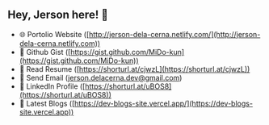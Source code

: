 ## Hey, Jerson here! 👋

-   🌐 Portolio Website ([http://jerson-dela-cerna.netlify.com/](http://jerson-dela-cerna.netlify.com))
-   📓 Github Gist ([https://gist.github.com/MiDo-kun](https://gist.github.com/MiDo-kun))
-   🧔 Read Resume ([https://shorturl.at/cjwzL](https://shorturl.at/cjwzL))
-   📧 Send Email ([jerson.delacerna.dev@gmail.com](mailto:jerson.delacerna.dev@gmail.com))
-   💼 LinkedIn Profile ([https://shorturl.at/uBOS8](https://shorturl.at/uBOS8))
-   📰 Latest Blogs ([https://dev-blogs-site.vercel.app/](https://dev-blogs-site.vercel.app))

